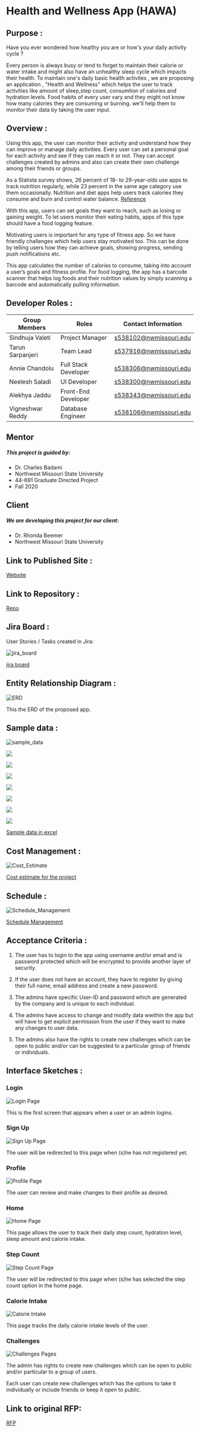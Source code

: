 # Health and Wellness App (HAWA)

## Purpose :

Have you ever wondered how healthy you are or how's your daily activity cycle ?

Every person is always busy or tend to forget to maintain their calorie or water intake and might also have an unhealthy sleep cycle which impacts their health. To maintain one's daily basic health activites , we are proposing an application , "Health and Wellness" which helps the user to track activities like amount of sleep,step count, consumtion of calories and hydration levels. Food habits of every user vary and they might not know how many calories they are consuming or burning. we'll help them to monitor their data by taking the user input.

## Overview :

Using this app, the user can monitor their activity and understand how they can improve or manage daily activities. Every user can set a personal goal for each activity and see if they can reach it or not. They can accept challenges created by admins and also can create their own challenge among their friends or groups.

As a Statista survey shows, 26 percent of 18- to 29-year-olds use apps to track nutrition regularly, while 23 percent in the same age category use them occasionally. Nutrition and diet apps help users track calories they consume and burn and control water balance. [Reference](https://www.statista.com/statistics/698919/us-adults-that-would-use-an-app-to-track-their-diet-by-age/)

With this app, users can set goals they want to reach, such as losing or gaining weight. To let users monitor their eating habits, apps of this type should have a food logging feature.

Motivating users is important for any type of fitness app. So we have friendly challenges which help users stay motivated too. This can be done by telling users how they can achieve goals, showing progress, sending push notifications etc.

This app calculates the number of calories to consume, taking into account a user’s goals and fitness profile. For food logging, the app has a barcode scanner that helps log foods and their nutrition values by simply scanning a barcode and automatically pulling information.

## Developer Roles :

| Group Members    | Roles                | Contact Information    |
| ---------------- | -------------------- | ---------------------- |
| Sindhuja Valeti  | Project Manager      | s538102@nwmissouri.edu |
| Tarun Sarpanjeri | Team Lead            | s537916@nwmissouri.edu |
| Annie Chandolu   | Full Stack Developer | s538306@nwmissouri.edu |
| Neelesh Saladi   | UI Developer         | s538300@nwmissouri.edu |
| Alekhya Jaddu    | Front-End Developer  | s538343@nwmissouri.edu |
| Vigneshwar Reddy | Database Engineer    | s538106@nwmissouri.edu |

## Mentor

##### This project is guided by:

- Dr. Charles Badami
- Northwest Missouri State University
- 44-691 Graduate Directed Project
- Fall 2020

## Client

##### We are developing this project for our client:

- Dr. Rhonda Beemer
- Northwest Missouri State University

## Link to Published Site :

[Website](https://annie0sc.github.io/gdp_group4/)

## Link to Repository :

[Repo](https://github.com/annie0sc/gdp_group4)

## Jira Board :

User Stories / Tasks created in Jira:

![jira_board](https://github.com/annie0sc/gdp_group4/blob/master/Jira_Sprint1.PNG?raw=true)

[jira board](https://sindhuvaleti.atlassian.net/jira/software/projects/GDP1/boards/2)

## Entity Relationship Diagram :

![ERD](https://github.com/annie0sc/gdp_group4/blob/master/ERD.PNG?raw=true)

This the ERD of the proposed app.

## Sample data :

![sample_data](https://github.com/annie0sc/gdp_group4/blob/master/Sample%20data/1.PNG?raw=true)

![](https://github.com/annie0sc/gdp_group4/blob/master/Sample%20data/Capture2.PNG?raw=true)

![](https://github.com/annie0sc/gdp_group4/blob/master/Sample%20data/Capture3.PNG?raw=true)

![](https://github.com/annie0sc/gdp_group4/blob/master/Sample%20data/Capture4.PNG?raw=true)

![](https://github.com/annie0sc/gdp_group4/blob/master/Sample%20data/Capture5.PNG?raw=true)

![](https://github.com/annie0sc/gdp_group4/blob/master/Sample%20data/Capture6.PNG?raw=true)

![](https://github.com/annie0sc/gdp_group4/blob/master/Sample%20data/Capture7.PNG?raw=true)

![](https://github.com/annie0sc/gdp_group4/blob/master/Sample%20data/Capture8.PNG?raw=true)

[Sample data in excel](https://github.com/annie0sc/gdp_group4/blob/master/SampleData.xlsx)

## Cost Management :

![Cost_Estimate](https://github.com/annie0sc/gdp_group4/blob/master/Costestimate.PNG?raw=true)

[Cost estimate for the project](https://github.com/annie0sc/gdp_group4/blob/master/CostEstimate.xlsx)

## Schedule :

![Schedule_Management](https://github.com/annie0sc/gdp_group4/blob/master/Schedule.PNG?raw=true)

[Schedule Management](https://github.com/annie0sc/gdp_group4/blob/master/Schedule%20Management.xlsx)

## Acceptance Criteria :

1. The user has to login to the app using username and/or email and is password protected which will be encrypted to provide another layer of security.

1. If the user does not have an account, they have to register by giving their full name, email address and create a new password.

1. The admins have specific User-ID and password which are generated by the company and is unique to each individual.

1. The admins have access to change and modify data wwithin the app but will have to get explicit permission from the user if they want to make any changes to user data.

1. The admins also have the rights to create new challenges which can be open to public and/or can be suggested to a particular group of friends or individuals.

## Interface Sketches :

### Login

![Login Page](https://github.com/annie0sc/gdp_group4/blob/master/Proposed%20Screens/1%20LOGIN.PNG?raw=true)

This is the first screen that appears when a user or an admin logins.

### Sign Up

![Sign Up Page](https://github.com/annie0sc/gdp_group4/blob/master/Proposed%20Screens/2%20register.PNG?raw=true)

The user will be redirected to this page when (s)he has not registered yet.

### Profile

![Profile Page](https://github.com/annie0sc/gdp_group4/blob/master/Proposed%20Screens/3%20profile.PNG?raw=true)

The user can review and make changes to their profile as desired.

### Home

![Home Page](https://github.com/annie0sc/gdp_group4/blob/master/Proposed%20Screens/4%20Home.PNG?raw=true)

This page allows the user to track their daily step count, hydration level, sleep amount and calorie intake.

### Step Count

![Step Count Page](https://github.com/annie0sc/gdp_group4/blob/master/Proposed%20Screens/5%20Step%20activity.PNG?raw=true)

The user will be redirected to this page when (s)he has selected the step count option in the home page.

### Calorie Intake

![Calorie Intake](https://github.com/annie0sc/gdp_group4/blob/master/Proposed%20Screens/6%20Calorie.PNG?raw=true)

This page tracks the daily calorie intake levels of the user.

### Challenges

![Challenges Pages](https://github.com/annie0sc/gdp_group4/blob/master/Proposed%20Screens/7%20Challenges.PNG?raw=true)

The admin has rights to create new challenges which can be open to public and/or particular to a group of users.

Each user can create new challenges which has the options to take it individually or include friends or keep it open to public.

## Link to original RFP:

[RFP](https://github.com/cbadami/rfp-health-and-wellness)
